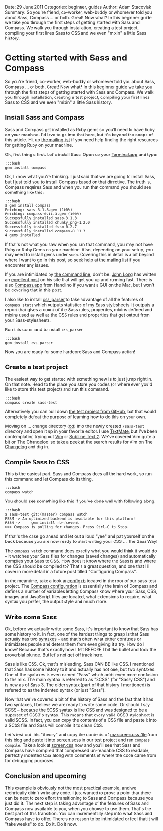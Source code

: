 Date: 29 June 2011
Categories: beginner, guides
Author: Adam Stacoviak
Summary: So you're friend, co-worker, web-buddy or whomever told you about Sass, Compass ... or both. Great! Now what? In this beginner guide we take you through the first steps of getting started with Sass and Compass. We walk you through installation, creating a test project, compiling your first lines Sass to CSS and we even "mixin" a little Sass history.

# Getting started with Sass and Compass

So you're friend, co-worker, web-buddy or whomever told you about Sass, Compass ... or both. Great! Now what? In this beginner guide we take you through the first steps of getting started with Sass and Compass. We walk you through installation, creating a test project, compiling your first lines Sass to CSS and we even "mixin" a little Sass history.

## Install Sass and Compass

Sass and Compass get installed as Ruby gems so you'll need to have Ruby on your machine. I'd love to go into that here, but it's beyond the scope of this article. Hit up [the mailing list](http://groups.google.com/group/sass-lang) if you need help finding the right resources for getting Ruby on your machine.

Ok, first thing's first. Let's install Sass. Open up your [Terminal.app](http://en.wikipedia.org/wiki/Apple_Terminal) and type:

    :::bash
    gem install compass

Ok, I know what you're thinking. I just said that we are going to install Sass, but I just told you to install Compass based on that directive. The truth is, Compass requires Sass and when you run that command you should see something like this:

    :::bash
    $ gem install compass
    Fetching: sass-3.1.3.gem (100%)
    Fetching: compass-0.11.3.gem (100%)
    Successfully installed sass-3.1.3
    Successfully installed chunky_png-1.2.0
    Successfully installed fssm-0.2.7
    Successfully installed compass-0.11.3
    4 gems installed

If that's not what you saw when you ran that command, you may not have Ruby or Ruby Gems on your machine. Also, depending on your setup, you may need to install gems under `sudo`. Covering this in detail is a bit beyond where I want to go in this post, so seek help at [the mailing list](http://groups.google.com/group/sass-lang) if you encounter any issues.

If you are intimidated by [the command line](http://en.wikipedia.org/wiki/Command-line_interface), don't be. [John Long](http://twitter.com/johnwlong) has written an [excellent post](http://wiseheartdesign.com/articles/2010/11/12/the-designers-guide-to-the-osx-command-prompt/) on his site that will get you up and running fast. There is also [Compass.app](http://compass.handlino.com/) from Handlino if you want a GUI on the Mac, but I won't be covering that in this post.

I also like to install [css_parser](http://rubygems.org/gems/css_parser) to take advantage of all the features of `compass stats` which outputs statistics of my Sass stylesheets. It outputs a report that gives a count of the Sass rules, properties, mixins defined and mixins used as well as the CSS rules and properties that get output from your Sass-stylesheets.

Run this command to install `css_parser`

    :::bash
    gem install css_parser

Now you are ready for some hardcore Sass and Compass action!

## Create a test project

The easiest way to get started with something new is to just jump right in. On that note. Head to the place you store you codes (or where ever you'd like to store this test project) and run this command.

    :::bash
    compass create sass-test

Alternatively you can pull down [the test project from GitHub](https://github.com/thesassway/sass-test), but that would completely defeat the purpose of learning how to do this on your own.

Moving on ... change directory (<a href="http://en.wikipedia.org/wiki/Cd_(command)">cd</a>) into the newly created `/sass-test` directory and open it up in your favorite editor. I use [TextMate](http://macromates.com/), but I've been contemplating trying out [Vim](http://www.vim.org/) or [Sublime Text 2](http://www.sublimetext.com/2). We've covered Vim quite a bit on The Changelog, so take a peek at [the search results for Vim on The Changelog](http://www.google.com/search?q=site%3Athechangelog.com+Vim) and dig in.

## Compile Sass to CSS

This is the easiest part. Sass and Compass does all the hard work, so run this command and let Compass do its thing.

    :::bash
    compass watch

You should see something like this if you've done well with following along.

    :::bash
    $ sass-test git:(master) compass watch
    FSSM -> An optimized backend is available for this platform!
    FSSM ->     gem install rb-fsevent
    >>> Compass is polling for changes. Press Ctrl-C to Stop.

If that's the case go ahead and let out a loud "yee" and pat yourself on the back because you are now ready to start writing your CSS ... The Sass Way!

The `compass watch` command does exactly what you would think it would do &ndash; it watches your Sass files for changes (saved changes) and automatically compiles your Sass to CSS. How does it know where the Sass is and where the CSS should be compiled to? That's a great question, and one that I'll cover in more detail in a future post titled "Configuring Compass".

In the meantime, take a look at [config.rb](https://github.com/thesassway/sass-test/blob/master/config.rb) located in the root of our sass-test project. The [Compass configuration](http://compass-style.org/help/tutorials/configuration-reference/) is essentially the brain of Compass and defines a number of variables letting Compass know where your Sass, CSS, images and JavaScript files are located, what extensions to require, what syntax you prefer, the output style and much more.

## Write some Sass

Ok, before we actually write some Sass, it's important to know that Sass has some history to it. In fact, one of the hardest things to grasp is that Sass actually has two [syntaxes](http://en.wikipedia.org/wiki/Syntax) &ndash; and that's often what either confuses or intimidates people and deters them from even giving it a try. How do I know? Because that's exactly how I felt BEFORE I bit the bullet and took the proverbial plunge. But let's not get off track here.

Sass is like CSS. Ok, that's misleading. Sass CAN BE like CSS.  I mentioned that Sass has some history to it and actually has not one, but two syntaxes. One of the syntaxes is even named "Sass" which adds even more confusion to the mix. The main syntax is referred to as "SCSS" (for "Sassy CSS") and is new as of Sass 3. The older syntax (part of that history I mentioned) is referred to as the indented syntax (or just "Sass").

Now that we've covered a bit of the history of Sass and the fact that it has two syntaxes, I believe we are ready to write some code. Or should I say SCSS &ndash; because the SCSS syntax is like CSS and was designed to be a superset of CSS3's syntax. This means that every valid CSS3 stylesheet is valid SCSS. In fact, you can copy the contents of a CSS file and paste it into a SCSS file and Sass will compile it to clean CSS.

Let's test out this "theory" and copy the contents of [my screen.css file](http://adamstacoviak.com/wp-content/themes/base/stylesheets/css/screen.css) from this blog and paste it into [screen.scss](https://github.com/thesassway/sass-test/blob/scss-is-like-css/sass/screen.scss) in our test project and run `compass compile`. Take a look at [screen.css](https://github.com/thesassway/sass-test/blob/scss-is-like-css/stylesheets/screen.css) now and you'll see that Sass and Compass have compiled that compressed un-readable CSS to readable, perfectly indented CSS along with comments of where the code came from for debugging purposes.

## Conclusion and upcoming

This example is obviously not the most practical example, and we technically didn't write any code. I just wanted to prove a point that there can be next to zero effort transitioning to Sass and Compass because you just did it. The next step is taking advantage of the features of Sass and Compass now available to you, when you choose to use them. That's the best part of this transition. You can incrementally step into what Sass and Compass have to offer. There's no reason to be intimidated or feel that it will "take weeks" to do. Do it. Do it now.